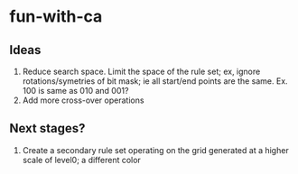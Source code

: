 # fun-with-ca

## Ideas

1. Reduce search space. Limit the space of the rule set; ex, ignore rotations/symetries of bit mask; ie all start/end points are the same.
Ex.  100 is same as 010 and 001?
2. Add more cross-over operations

## Next stages?
1. Create a secondary rule set operating on the grid generated at a higher scale of level0; a different color
